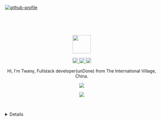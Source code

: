 [![github-profile](https://mayandev.oss-cn-hangzhou.aliyuncs.com/uPic/github-profile.svg)](https://www.calligrapher.ai/)

<!-- # 👋 Hey there -->

<!-- - 🎸 Play guitar to relax after work
- ⚽️ Good at ball games, especially soccer
- 🚴 Enjoy cycling, here is [my cycling trip](https://mayandev.top/cycling/) from ShangHai to WuHan
- ✍️ Write [blogs](https://mayandev.top) sometimes
- 🎨  Learning to paint with iPad recently -->


<!-- <img align="right" src="https://github-readme-stats.vercel.app/api?username=Twany&show_icons=true&icon_color=5094F0&text_color=718096&bg_color=ffffff&hide_title=false" /> -->


<!-- [Weibo](http://weibo.com/pc175) • [Twitter](https://twitter.com/jaywcjlove) • [E-Mail](mailto:wowohoo@qq.com) • [Sponsor](https://wangchujiang.com/sponsor.html) -->

<div align="center">
  <br>
  <br>
  <br>
  <br>
  <a href="https://wangchujiang.com/">
    <img width="60" height="60" src="https://avatars0.githubusercontent.com/u/1680273?s=460&u=4471b74deb9973096418a93960c664c5ea3bd159&v=4" />
  </a>
  <br>
  <p>
    <a href="http://weibo.com/pc175">
      <img width="18" height="18" src="https://raw.githubusercontent.com/jaywcjlove/jaywcjlove/master/imgs/weibo.svg?sanitize=true" />
    </a>
    <a href="https://twitter.com/jaywcjlove">
      <img width="18" height="18" src="https://raw.githubusercontent.com/jaywcjlove/jaywcjlove/master/imgs/twitter.svg?sanitize=true" />
    </a>
    <a href="mailto:wowohoo@qq.com">
      <img width="18" height="18" src="https://raw.githubusercontent.com/jaywcjlove/jaywcjlove/master/imgs/mail.svg?sanitize=true" />
    </a>
  </p>
  <p>Hi, I'm Twany, Fullstack developer(unDone) from The International Village, China.</p>
  <p>
    <a _href="https://wangchujiang.com/">
      <img src="https://github-readme-stats.vercel.app/api?username=Twany&show_icons=true&icon_color=805AD5&text_color=718096&bg_color=ffffff&hide_title=true&hide_border=true&hide=contribs,issues" />
    </a>
  </p>
  
  <p>
    <a href="https://wangchujiang.com/">
      <img src="https://github-profile-trophy.vercel.app/?username=Twany&theme=flat&title=Stars,Followers,Commit,MultiLanguage&margin-w=5&row=1&column=4" />
    </a>
  </p>
  
  <br>
  <br>
</div>

<details>



<a href="https://uiwjs.github.io/json-viewer/">json-viewer</a> • 
<a href="https://uiwjs.github.io/npm-unpkg/">npm-unpkg</a> • 
<a href="https://uiwjs.github.io/react-run-web/">run-web</a> • 
<a href="https://uiwjs.github.io/keycode-info/">keycode-info</a> • 
<a href="https://uiwjs.github.io/ui-color/">ui-color</a> • 
<a href="https://jaywcjlove.github.io/nginx-editor/">nginx-editor</a> • 
<a href="https://jaywcjlove.github.io/linux-command/">linux-command</a> • 
<a href="https://jaywcjlove.github.io/github-rank/">github-rank</a> • 
<a href="https://jaywcjlove.github.io/dev-site/">dev-site</a> • 
<a href="https://jaywcjlove.github.io/logo/">logo</a>
